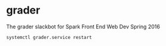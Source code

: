 # grader
The grader slackbot for Spark Front End Web Dev Spring 2016


`systemctl grader.service restart`
